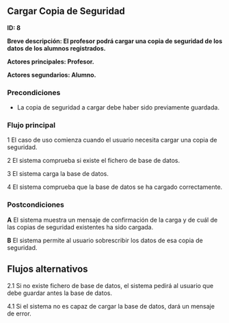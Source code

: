 ## Cargar Copia de Seguridad

**ID: 8**

**Breve descripción: El profesor podrá cargar una copia de seguridad de los datos de los alumnos registrados.** 

**Actores principales: Profesor.**

**Actores segundarios: Alumno.**

### Precondiciones

* La copia de seguridad a cargar debe haber sido previamente guardada.

### Flujo principal

1 El caso de uso comienza cuando el usuario necesita cargar una copia de seguridad.

2 El sistema comprueba si existe el fichero de base de datos.

3 El sistema carga la base de datos.

4 El sistema comprueba que la base de datos se ha cargado correctamente. 

### Postcondiciones

**A** El sistema muestra un mensaje de confirmación de la carga y de cuál de las copias de seguridad existentes ha sido cargada.

**B** El sistema permite al usuario sobrescribir los datos de esa copia de seguridad.

## Flujos alternativos

2.1 Si no existe fichero de base de datos, el sistema pedirá al usuario que debe guardar antes la base de datos.

4.1 Si el sistema no es capaz de cargar la base de datos, dará un mensaje de error.
